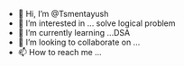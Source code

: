 - 👋 Hi, I’m @Tsmentayush
- 👀 I’m interested in ... solve logical problem
- 🌱 I’m currently learning ...DSA
- 💞️ I’m looking to collaborate on ...
- 📫 How to reach me ...

<!---
Tsmentayush/Tsmentayush is a ✨ special ✨ repository because its `README.md` (this file) appears on your GitHub profile.
You can click the Preview link to take a look at your changes.
--->
